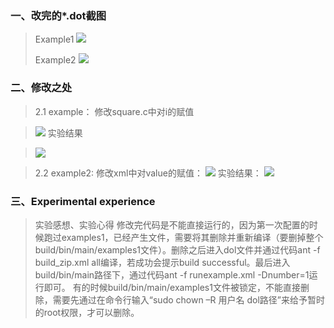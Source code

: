 
### 一、改完的*.dot截图
> Example1
>![](http://p1.bqimg.com/567571/55664a301dade015.png)
>
> Example2
>![](http://p1.bqimg.com/567571/a82910fd3f4881ba.png)


### 二、修改之处

>2.1 example：
>修改square.c中对i的赋值

>![](http://p1.bqimg.com/567571/69fa03ccfd73a42b.png)
> 实验结果

>![](http://p1.bqimg.com/567571/b5ac656bb4b4b28c.png)

>2.2 example2:
>修改xml中对value的赋值：
>![](http://p1.bqimg.com/567571/d196b73756dcd300.png)
>实验结果：
>![](http://p1.bqimg.com/567571/b93fdf4546373b2a.png)




### 三、Experimental experience
>实验感想、实验心得
修改完代码是不能直接运行的，因为第一次配置的时候跑过examples1，已经产生文件，需要将其删除并重新编译（要删掉整个build/bin/main/examples1文件）。删除之后进入dol文件并通过代码ant -f build_zip.xml all编译，若成功会提示build successful。最后进入build/bin/main路径下，通过代码ant -f runexample.xml -Dnumber=1运行即可。
有的时候build/bin/main/examples1文件被锁定，不能直接删除，需要先通过在命令行输入“sudo chown –R 用户名 dol路径”来给予暂时的root权限，才可以删除。





                 

